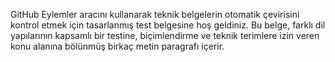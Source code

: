 GitHub Eylemler aracını kullanarak teknik belgelerin otomatik çevirisini kontrol etmek için tasarlanmış test belgesine hoş geldiniz.
Bu belge, farklı dil yapılarının kapsamlı bir testine, biçimlendirme ve teknik terimlere izin veren konu alanına bölünmüş birkaç metin paragrafı içerir.
